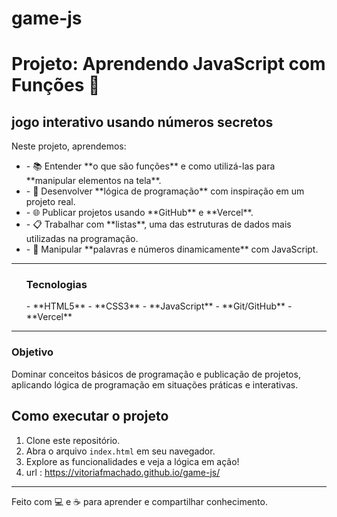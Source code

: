 # game-js


# Projeto: Aprendendo JavaScript com Funções 🚀

## jogo interativo usando números secretos
<p>Neste projeto, aprendemos:</p>
<ul>
  <li>- 📚 Entender **o que são funções** e como utilizá-las para **manipular elementos na tela**.</li>
  <li>- 🧠 Desenvolver  **lógica de programação** com inspiração em um projeto real.</li>
  <li>- 🌐 Publicar  projetos usando **GitHub** e **Vercel**.</li>
  <li>- 📋 Trabalhar com **listas**, uma das estruturas de dados mais utilizadas na programação.</li>
  <li>
- 🎯 Manipular **palavras e números dinamicamente** com JavaScript.</li>
</ul>
   
  ---
<ol>
<h3>Tecnologias</h3>
- **HTML5**
- **CSS3**
- **JavaScript**
- **Git/GitHub**
- **Vercel**
</ol>

  ---
<h3>Objetivo</h3>
<p>Dominar conceitos básicos de programação e publicação de projetos, aplicando lógica de programação em situações práticas e interativas.</p>

## Como executar o projeto
1. Clone este repositório.
2. Abra o arquivo `index.html` em seu navegador.
3. Explore as funcionalidades e veja a lógica em ação!
4.  url : https://vitoriafmachado.github.io/game-js/

---

Feito com 💻 e ☕ para aprender e compartilhar conhecimento.
